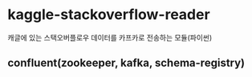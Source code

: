 # kaggle-stackoverflow-reader
캐글에 있는 스택오버플로우 데이터를 카프카로 전송하는 모듈(파이썬)

## confluent(zookeeper, kafka, schema-registry)
